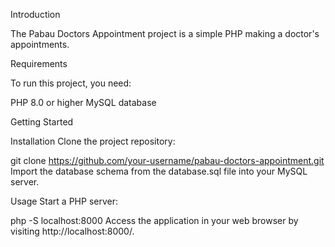 Introduction

The Pabau Doctors Appointment project is a simple PHP making a doctor's appointments.


Requirements

To run this project, you need:

PHP 8.0 or higher
MySQL database

Getting Started

Installation
Clone the project repository:

git clone https://github.com/your-username/pabau-doctors-appointment.git
Import the database schema from the database.sql file into your MySQL server.

Usage
Start a PHP server:

php -S localhost:8000
Access the application in your web browser by visiting http://localhost:8000/. 


